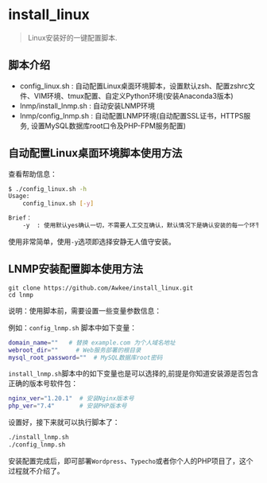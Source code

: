# install_linux
> Linux安装好的一键配置脚本.

## 脚本介绍

- config_linux.sh : 自动配置Linux桌面环境脚本，设置默认zsh、配置zshrc文件、VIM环境、tmux配置、自定义Python环境(安装Anaconda3版本)
- lnmp/install_lnmp.sh : 自动安装LNMP环境
- lnmp/config_lnmp.sh : 自动配置LNMP环境(自动配置SSL证书，HTTPS服务, 设置MySQL数据库root口令及PHP-FPM服务配置)

## 自动配置Linux桌面环境脚本使用方法

查看帮助信息：
```bash
$ ./config_linux.sh -h
Usage:
    config_linux.sh [-y]

Brief：
    -y  : 使用默认yes确认一切，不需要人工交互确认，默认情况下是确认安装的每一个环节
```
使用非常简单，使用`-y`选项即选择安静无人值守安装。




## LNMP安装配置脚本使用方法

```
git clone https://github.com/Awkee/install_linux.git
cd lnmp
```

说明：使用脚本前，需要设置一些变量参数信息：

例如：`config_lnmp.sh` 脚本中如下变量：
```bash
domain_name=""   # 替换 example.com 为个人域名地址
webroot_dir=""     # Web服务部署的根目录
mysql_root_password=""  # MySQL数据库root密码

```

`install_lnmp.sh`脚本中的如下变量也是可以选择的,前提是你知道安装源是否包含正确的版本号软件包：
```bash
nginx_ver="1.20.1"  # 安装Nginx版本号
php_ver="7.4"       # 安装PHP版本号
```

设置好，接下来就可以执行脚本了：


```bash
./install_lnmp.sh
./config_lnmp.sh
```

安装配置完成后，即可部署`Wordpress`、`Typecho`或者你个人的PHP项目了，这个过程就不介绍了。

